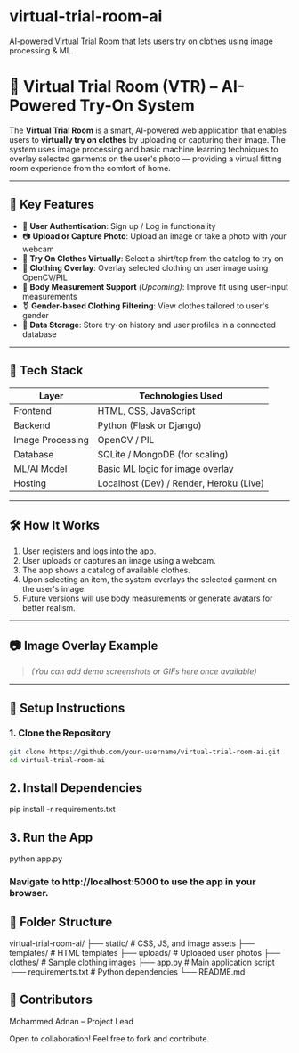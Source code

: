 # virtual-trial-room-ai
AI-powered Virtual Trial Room that lets users try on clothes using image processing &amp; ML.

# 🧥 Virtual Trial Room (VTR) – AI-Powered Try-On System

The **Virtual Trial Room** is a smart, AI-powered web application that enables users to **virtually try on clothes** by uploading or capturing their image. The system uses image processing and basic machine learning techniques to overlay selected garments on the user's photo — providing a virtual fitting room experience from the comfort of home.

---

## 📌 Key Features

- 👤 **User Authentication**: Sign up / Log in functionality
- 📷 **Upload or Capture Photo**: Upload an image or take a photo with your webcam
- 👕 **Try On Clothes Virtually**: Select a shirt/top from the catalog to try on
- 🎯 **Clothing Overlay**: Overlay selected clothing on user image using OpenCV/PIL
- 📐 **Body Measurement Support** *(Upcoming)*: Improve fit using user-input measurements
- ⚧️ **Gender-based Clothing Filtering**: View clothes tailored to user's gender
- 💾 **Data Storage**: Store try-on history and user profiles in a connected database

---

## 🧱 Tech Stack

| Layer         | Technologies Used                  |
|---------------|------------------------------------|
| Frontend      | HTML, CSS, JavaScript              |
| Backend       | Python (Flask or Django)           |
| Image Processing | OpenCV / PIL                     |
| Database      | SQLite / MongoDB (for scaling)     |
| ML/AI Model   | Basic ML logic for image overlay   |
| Hosting       | Localhost (Dev) / Render, Heroku (Live) |

---

## 🛠️ How It Works

1. User registers and logs into the app.
2. User uploads or captures an image using a webcam.
3. The app shows a catalog of available clothes.
4. Upon selecting an item, the system overlays the selected garment on the user's image.
5. Future versions will use body measurements or generate avatars for better realism.

---

## 📷 Image Overlay Example

> *(You can add demo screenshots or GIFs here once available)*

---

## 🚀 Setup Instructions

### 1. Clone the Repository
```bash
git clone https://github.com/your-username/virtual-trial-room-ai.git
cd virtual-trial-room-ai
```
## 2. Install Dependencies

pip install -r requirements.txt

## 3. Run the App
python app.py
### Navigate to http://localhost:5000 to use the app in your browser.

## 📁 Folder Structure
virtual-trial-room-ai/
├── static/               # CSS, JS, and image assets
├── templates/            # HTML templates
├── uploads/              # Uploaded user photos
├── clothes/              # Sample clothing images
├── app.py                # Main application script
├── requirements.txt      # Python dependencies
└── README.md

## 🙌 Contributors
Mohammed Adnan – Project Lead

Open to collaboration! Feel free to fork and contribute.


